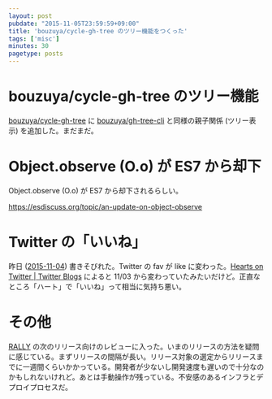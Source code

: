 ```yaml
---
layout: post
pubdate: "2015-11-05T23:59:59+09:00"
title: 'bouzuya/cycle-gh-tree のツリー機能をつくった'
tags: ['misc']
minutes: 30
pagetype: posts
---
```

# bouzuya/cycle-gh-tree のツリー機能

[bouzuya/cycle-gh-tree][] に [bouzuya/gh-tree-cli][] と同様の親子関係 (ツリー表示) を追加した。まだまだ。

# Object.observe (O.o) が ES7 から却下

Object.observe (O.o) が ES7 から却下されるらしい。

https://esdiscuss.org/topic/an-update-on-object-observe

# Twitter の「いいね」

昨日 ([2015-11-04][]) 書きそびれた。Twitter の fav が like に変わった。[Hearts on Twitter | Twitter Blogs](https://blog.twitter.com/2015/hearts-on-twitter) によると 11/03 から変わっていたみたいだけど。正直なところ「ハート」で「いいね」って相当に気持ち悪い。

# その他

[RALLY](https://rallyapp.jp) の次のリリース向けのレビューに入った。いまのリリースの方法を疑問に感じている。まずリリースの間隔が長い。リリース対象の選定からリリースまでに一週間くらいかかっている。開発者が少ないし開発速度も遅いので十分なのかもしれないけれど。あとは手動操作が残っている。不安感のあるインフラとデプロイプロセスだ。

[2015-11-04]: http://blog.bouzuya.net/2015/11/04/
[bouzuya/cycle-gh-tree]: https://github.com/bouzuya/cycle-gh-tree
[bouzuya/gh-tree-cli]: https://github.com/bouzuya/gh-tree-cli
